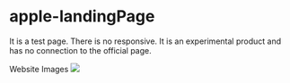 # apple-landingPage

It is a test page. 
There is no responsive. 
It is an experimental product and has no connection to the official page.

Website Images
![](https://media.discordapp.net/attachments/1022228664164827268/1228324873185525901/image.png?ex=662ba1ae&is=66192cae&hm=3ded4b8861c6eb9b40753c047f6ba45ff2522720bffc126a9a65598048009e9f&=&format=webp&quality=lossless&width=550&height=275)
